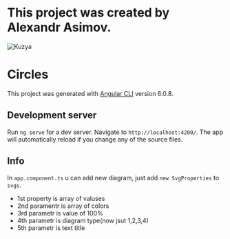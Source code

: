  # This project was created by Alexandr Asimov.
 
 ![Kuzya](http://b1.m24.ru/c/582818.483xp.jpg)

# Circles

This project was generated with [Angular CLI](https://github.com/angular/angular-cli) version 6.0.8.

## Development server

Run `ng serve` for a dev server. Navigate to `http://localhost:4200/`. The app will automatically reload if you change any of the source files.

## Info

In `app.component.ts` u can add new diagram, just add `new SvgProperties` to `svgs`.
* 1st property is array of valuses
* 2nd paramentr is array of colors
* 3rd parametr is value of 100%
* 4th parametr is diagram type(now jsut 1,2,3,4)
* 5th parametr is text title
